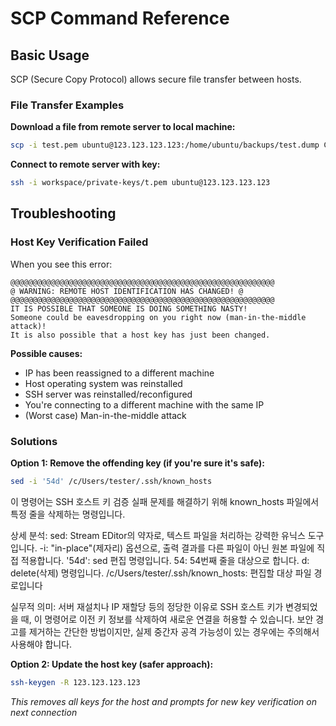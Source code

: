 # SCP Command Reference

## Basic Usage

SCP (Secure Copy Protocol) allows secure file transfer between hosts.

### File Transfer Examples

**Download a file from remote server to local machine:**

```bash
scp -i test.pem ubuntu@123.123.123.123:/home/ubuntu/backups/test.dump C:/workspace/test/
```

**Connect to remote server with key:**

```bash
ssh -i workspace/private-keys/t.pem ubuntu@123.123.123.123
```

## Troubleshooting

### Host Key Verification Failed

When you see this error:

```
@@@@@@@@@@@@@@@@@@@@@@@@@@@@@@@@@@@@@@@@@@@@@@@@@@@@@@@@@@@
@ WARNING: REMOTE HOST IDENTIFICATION HAS CHANGED! @
@@@@@@@@@@@@@@@@@@@@@@@@@@@@@@@@@@@@@@@@@@@@@@@@@@@@@@@@@@@
IT IS POSSIBLE THAT SOMEONE IS DOING SOMETHING NASTY!
Someone could be eavesdropping on you right now (man-in-the-middle attack)!
It is also possible that a host key has just been changed.
```

**Possible causes:**

- IP has been reassigned to a different machine
- Host operating system was reinstalled
- SSH server was reinstalled/reconfigured
- You're connecting to a different machine with the same IP
- (Worst case) Man-in-the-middle attack

### Solutions

**Option 1: Remove the offending key (if you're sure it's safe):**

```bash
sed -i '54d' /c/Users/tester/.ssh/known_hosts
```

이 명령어는 SSH 호스트 키 검증 실패 문제를 해결하기 위해 known_hosts 파일에서 특정 줄을 삭제하는 명령입니다.

상세 분석:
sed: Stream EDitor의 약자로, 텍스트 파일을 처리하는 강력한 유닉스 도구입니다.
-i: "in-place"(제자리) 옵션으로, 출력 결과를 다른 파일이 아닌 원본 파일에 직접 적용합니다.
'54d': sed 편집 명령입니다.
54: 54번째 줄을 대상으로 합니다.
d: delete(삭제) 명령입니다.
/c/Users/tester/.ssh/known_hosts: 편집할 대상 파일 경로입니다

실무적 의미:
서버 재설치나 IP 재할당 등의 정당한 이유로 SSH 호스트 키가 변경되었을 때, 이 명령어로 이전 키 정보를 삭제하여 새로운 연결을 허용할 수 있습니다. 보안 경고를 제거하는 간단한 방법이지만, 실제 중간자 공격 가능성이 있는 경우에는 주의해서 사용해야 합니다.

**Option 2: Update the host key (safer approach):**

```bash
ssh-keygen -R 123.123.123.123
```

_This removes all keys for the host and prompts for new key verification on next connection_
